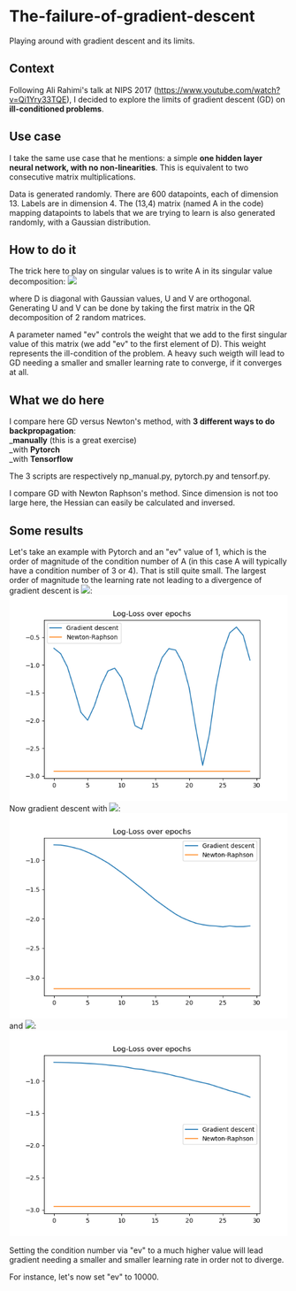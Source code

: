 # The-failure-of-gradient-descent
Playing around with gradient descent and its limits.

## Context
Following Ali Rahimi's talk at NIPS 2017 (https://www.youtube.com/watch?v=Qi1Yry33TQE), I decided to explore the limits of gradient descent (GD) on **ill-conditioned problems**.

## Use case
I take the same use case that he mentions: a simple **one hidden layer neural network, with no non-linearities**. This is equivalent to two consecutive matrix multiplications.

Data is generated randomly. There are 600 datapoints, each of dimension 13. Labels are in dimension 4. The (13,4) matrix (named A in the code) mapping datapoints to labels that we are trying to learn is also generated randomly, with a Gaussian distribution. 

## How to do it
The trick here to play on singular values is to write A in its singular value decomposition: 
<img src="https://latex.codecogs.com/svg.latex?\Large&space;A=U.D.V^{T}">

where D is diagonal with Gaussian values, U and V are orthogonal. Generating U and V can be done by taking the first matrix in the QR decomposition of 2 random matrices. 

A parameter named "ev" controls the weight that we add to the first singular value of this matrix (we add "ev" to the first element of D). This weight represents the ill-condition of the problem. A heavy such weigth will lead to GD needing a smaller and smaller learning rate to converge, if it converges at all. 

## What we do here
I compare here GD versus Newton's method, with **3 different ways to do backpropagation**:\
_**manually** (this is a great exercise)\
_with **Pytorch**\
_with **Tensorflow**

The 3 scripts are respectively np_manual.py, pytorch.py and tensorf.py. 

I compare GD with Newton Raphson's method. Since dimension is not too large here, the Hessian can easily be calculated and inversed. 

## Some results
Let's take an example with Pytorch and an "ev" value of 1, which is the order of magnitude of the condition number of A (in this case A will typically have a condition number of 3 or 4). That is still quite small. 
The largest order of magnitude to the learning rate not leading to a divergence of gradient descent is <img src="https://latex.codecogs.com/svg.latex?\Large&space;lr=10^{-5}">:
![1st image](pytorch1e-5.png)
Now gradient descent with <img src="https://latex.codecogs.com/svg.latex?\Large&space;lr=10^{-6}">:
![2nd image](pytorch1e-6.png)
and <img src="https://latex.codecogs.com/svg.latex?\Large&space;lr=10^{-7}">:
![3rd image](pytorch1e-7.png)

Setting the condition number via "ev" to a much higher value will lead gradient needing a smaller and smaller learning rate in order not to diverge. 

For instance, let's now set "ev" to 10000. 
